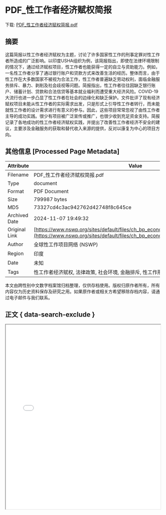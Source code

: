 # PDF_性工作者经济赋权简报

<!-- tcd_download_link -->
下载: [PDF_性工作者经济赋权简报.pdf](PDF_性工作者经济赋权简报.pdf)
<!-- tcd_download_link_end -->

## 摘要

<!-- tcd_abstract -->
这篇简报以性工作者经济赋权为主题，讨论了许多国家性工作的刑事定罪对性工作者所造成的广泛影响。以印度USHA组织为例，该简报指出，即使在法律环境限制的情况下，通过经济赋权项目，性工作者也能获得一定的自立与资助能力。例如，一名性工作者分享了通过银行账户和贷款方式来改善生活的经历。整体而言，由于性工作在大多数国家不被视为合法工作，性工作者普遍缺乏劳动权利，面临金融服务排斥、暴力、剥削及社会歧视等问题。简报指出，性工作者往往因缺乏银行账户、储蓄计划、贷款和合法信贷等基本就业福利而遭受重大经济风险。COVID-19大流行也进一步凸显了性工作者在社会的边缘化和缺乏保护。文件批评了现有经济赋权项目未能从性工作者的实际需求出发，只是形式上引导性工作者转行，而未能就性工作者的设计需求进行有意义的参与。因此，这些项目常常忽视了由性工作者主导的成功实践。很少有项目被广泛宣传或推广，也很少收到充足资金支持。简报记录了各地成功的性工作者经济赋权实践，并提出了改善性工作者经济不安全的建议，主要涉及金融服务的获取和替代收入来源的提供，反对以康复为中心的项目方向。

<!-- tcd_abstract_end -->

## 其他信息 [Processed Page Metadata]

| Attribute       | Value                                  |
|-----------------|----------------------------------------|
| Filename        | PDF_性工作者经济赋权简报.pdf                             |
| Type            | document                                 |
| Format          | PDF Document                               |
| Size            | 799987 bytes                           |
| MD5             | 73327cd4c3ac942762d42748f8c645ce                                  |
| Archived Date   | 2024-11-07 19:49:32                             |
| Original Link   | [https://www.nswp.org/sites/default/files/ch_bp_economic_empowerment_for_sws.pdf](https://www.nswp.org/sites/default/files/ch_bp_economic_empowerment_for_sws.pdf)                         |
| Author          | 全球性工作项目网络 (NSWP)                               |
| Region          | 印度                               |
| Date            | 未知                                 |
| Tags            | 性工作者经济赋权, 法律政策, 社会环境, 金融排斥, 性工作刑事化                                 |

本文由跨性别中文数字档案馆归档整理，仅供存档使用。版权归原作者所有，所有内容仅为历史资料保存及研究之用。如果原作者或相关方希望移除存档内容，请通过电子邮件与我们联系。

## 正文 { data-search-exclude }

<!-- tcd_main_text -->
<iframe src="../PDF_性工作者经济赋权简报.pdf" width="100%" height="600px">
    <p>无法显示PDF，请下载查看。</p>
</iframe>
<!-- tcd_main_text_end -->

